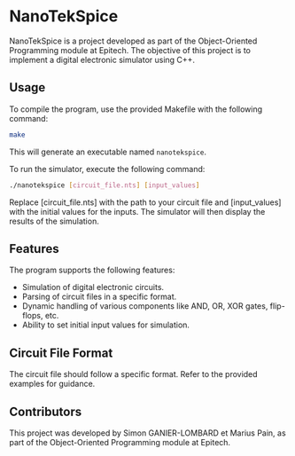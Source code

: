 # NanoTekSpice

NanoTekSpice is a project developed as part of the Object-Oriented Programming module at Epitech. The objective of this project is to implement a digital electronic simulator using C++.

## Usage

To compile the program, use the provided Makefile with the following command:

```bash
make
```

This will generate an executable named `nanotekspice`.

To run the simulator, execute the following command:

```bash
./nanotekspice [circuit_file.nts] [input_values]
```

Replace [circuit_file.nts] with the path to your circuit file and [input_values] with the initial values for the inputs. The simulator will then display the results of the simulation.

## Features

The program supports the following features:

- Simulation of digital electronic circuits.
- Parsing of circuit files in a specific format.
- Dynamic handling of various components like AND, OR, XOR gates, flip-flops, etc.
- Ability to set initial input values for simulation.

## Circuit File Format

The circuit file should follow a specific format. Refer to the provided examples for guidance.

## Contributors

This project was developed by Simon GANIER-LOMBARD et Marius Pain, as part of the Object-Oriented Programming module at Epitech.
